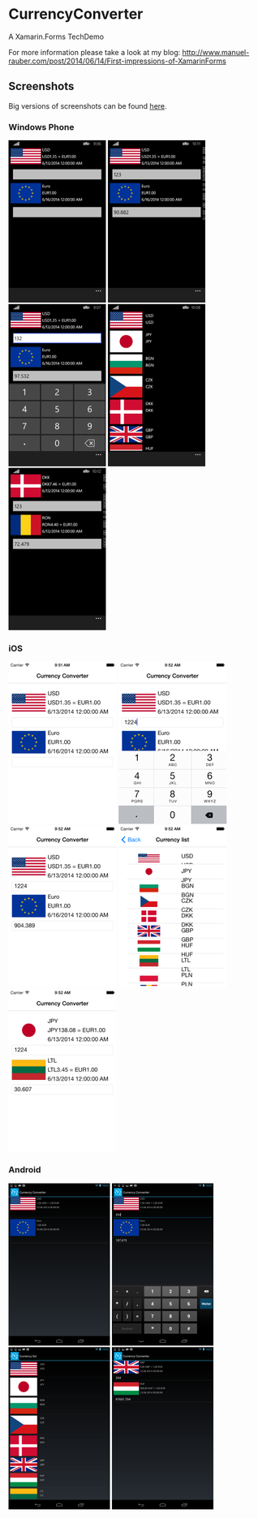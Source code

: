 # CurrencyConverter
A Xamarin.Forms TechDemo

For more information please take a look at my blog: http://www.manuel-rauber.com/post/2014/06/14/First-impressions-of-XamarinForms 

## Screenshots
Big versions of screenshots can be found [here](https://github.com/ManuelRauber/CurrencyConverter/tree/master/Resources/Screenshots).

### Windows Phone

![Windows Phone](https://raw.githubusercontent.com/ManuelRauber/CurrencyConverter/master/Resources/Screenshots/small/WP01.png)
![Windows Phone](https://raw.githubusercontent.com/ManuelRauber/CurrencyConverter/master/Resources/Screenshots/small/WP02.png)
![Windows Phone](https://raw.githubusercontent.com/ManuelRauber/CurrencyConverter/master/Resources/Screenshots/small/WP03.png)
![Windows Phone](https://raw.githubusercontent.com/ManuelRauber/CurrencyConverter/master/Resources/Screenshots/small/WP04.png)
![Windows Phone](https://raw.githubusercontent.com/ManuelRauber/CurrencyConverter/master/Resources/Screenshots/small/WP05.png)

### iOS
![iOS](https://raw.githubusercontent.com/ManuelRauber/CurrencyConverter/master/Resources/Screenshots/small/iOS01.png)
![iOS](https://raw.githubusercontent.com/ManuelRauber/CurrencyConverter/master/Resources/Screenshots/small/iOS02.png)
![iOS](https://raw.githubusercontent.com/ManuelRauber/CurrencyConverter/master/Resources/Screenshots/small/iOS03.png)
![iOS](https://raw.githubusercontent.com/ManuelRauber/CurrencyConverter/master/Resources/Screenshots/small/iOS04.png)
![iOS](https://raw.githubusercontent.com/ManuelRauber/CurrencyConverter/master/Resources/Screenshots/small/iOS05.png)

### Android
![Android](https://raw.githubusercontent.com/ManuelRauber/CurrencyConverter/master/Resources/Screenshots/small/Android01.png)
![Android](https://raw.githubusercontent.com/ManuelRauber/CurrencyConverter/master/Resources/Screenshots/small/Android02.png)
![Android](https://raw.githubusercontent.com/ManuelRauber/CurrencyConverter/master/Resources/Screenshots/small/Android03.png)
![Android](https://raw.githubusercontent.com/ManuelRauber/CurrencyConverter/master/Resources/Screenshots/small/Android04.png)
